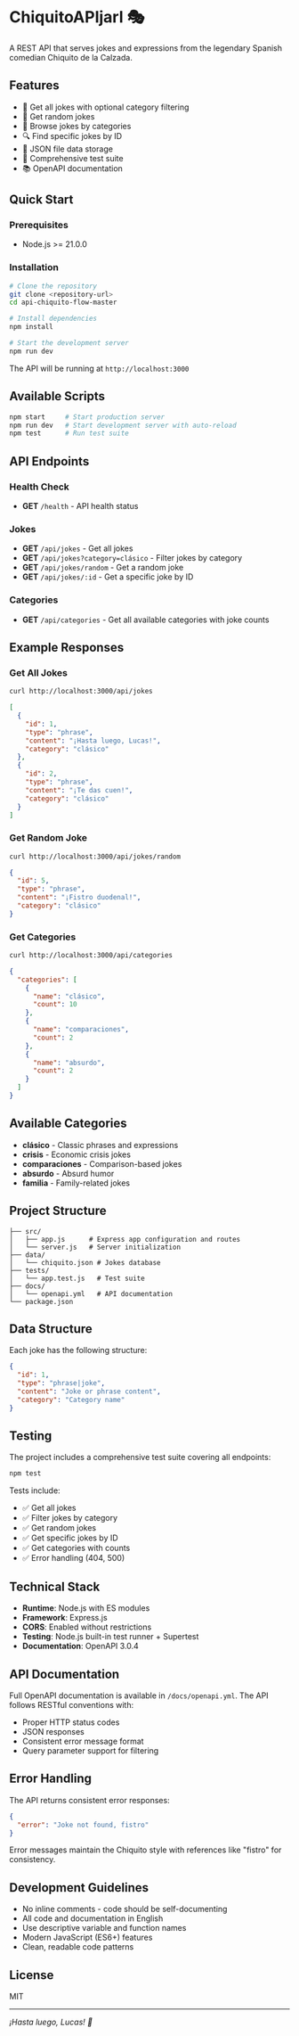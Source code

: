 # ChiquitoAPIjarl 🎭

A REST API that serves jokes and expressions from the legendary Spanish comedian Chiquito de la Calzada.

## Features

- 🎯 Get all jokes with optional category filtering
- 🎲 Get random jokes
- 📂 Browse jokes by categories
- 🔍 Find specific jokes by ID
- 💾 JSON file data storage
- 🧪 Comprehensive test suite
- 📚 OpenAPI documentation

## Quick Start

### Prerequisites

- Node.js >= 21.0.0

### Installation

```bash
# Clone the repository
git clone <repository-url>
cd api-chiquito-flow-master

# Install dependencies
npm install

# Start the development server
npm run dev
```

The API will be running at `http://localhost:3000`

## Available Scripts

```bash
npm start     # Start production server
npm run dev   # Start development server with auto-reload
npm test      # Run test suite
```

## API Endpoints

### Health Check
- **GET** `/health` - API health status

### Jokes
- **GET** `/api/jokes` - Get all jokes
- **GET** `/api/jokes?category=clásico` - Filter jokes by category
- **GET** `/api/jokes/random` - Get a random joke
- **GET** `/api/jokes/:id` - Get a specific joke by ID

### Categories
- **GET** `/api/categories` - Get all available categories with joke counts

## Example Responses

### Get All Jokes
```bash
curl http://localhost:3000/api/jokes
```

```json
[
  {
    "id": 1,
    "type": "phrase",
    "content": "¡Hasta luego, Lucas!",
    "category": "clásico"
  },
  {
    "id": 2,
    "type": "phrase", 
    "content": "¡Te das cuen!",
    "category": "clásico"
  }
]
```

### Get Random Joke
```bash
curl http://localhost:3000/api/jokes/random
```

```json
{
  "id": 5,
  "type": "phrase",
  "content": "¡Fistro duodenal!",
  "category": "clásico"
}
```

### Get Categories
```bash
curl http://localhost:3000/api/categories
```

```json
{
  "categories": [
    {
      "name": "clásico",
      "count": 10
    },
    {
      "name": "comparaciones", 
      "count": 2
    },
    {
      "name": "absurdo",
      "count": 2
    }
  ]
}
```

## Available Categories

- **clásico** - Classic phrases and expressions
- **crisis** - Economic crisis jokes
- **comparaciones** - Comparison-based jokes
- **absurdo** - Absurd humor
- **familia** - Family-related jokes

## Project Structure

```
├── src/
│   ├── app.js      # Express app configuration and routes
│   └── server.js   # Server initialization
├── data/
│   └── chiquito.json # Jokes database
├── tests/
│   └── app.test.js   # Test suite
├── docs/
│   └── openapi.yml   # API documentation
└── package.json
```

## Data Structure

Each joke has the following structure:

```json
{
  "id": 1,
  "type": "phrase|joke",
  "content": "Joke or phrase content",
  "category": "Category name"
}
```

## Testing

The project includes a comprehensive test suite covering all endpoints:

```bash
npm test
```

Tests include:
- ✅ Get all jokes
- ✅ Filter jokes by category
- ✅ Get random jokes
- ✅ Get specific jokes by ID
- ✅ Get categories with counts
- ✅ Error handling (404, 500)

## Technical Stack

- **Runtime**: Node.js with ES modules
- **Framework**: Express.js
- **CORS**: Enabled without restrictions
- **Testing**: Node.js built-in test runner + Supertest
- **Documentation**: OpenAPI 3.0.4

## API Documentation

Full OpenAPI documentation is available in `/docs/openapi.yml`. The API follows RESTful conventions with:

- Proper HTTP status codes
- JSON responses
- Consistent error message format
- Query parameter support for filtering

## Error Handling

The API returns consistent error responses:

```json
{
  "error": "Joke not found, fistro"
}
```

Error messages maintain the Chiquito style with references like "fistro" for consistency.

## Development Guidelines

- No inline comments - code should be self-documenting
- All code and documentation in English
- Use descriptive variable and function names
- Modern JavaScript (ES6+) features
- Clean, readable code patterns

## License

MIT

---

*¡Hasta luego, Lucas! 👋*